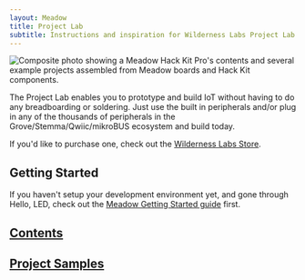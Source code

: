 ```yaml
---
layout: Meadow
title: Project Lab
subtitle: Instructions and inspiration for Wilderness Labs Project Lab.
---
```


![Composite photo showing a Meadow Hack Kit Pro's contents and several example projects assembled from Meadow boards and Hack Kit components.](Wilderness_Labs_Hack_Kit.svg)

The Project Lab enables you to prototype and build IoT without having to do any breadboarding or soldering. Just use the built in peripherals and/or plug in any of the thousands of peripherals in the Grove/Stemma/Qwiic/mikroBUS ecosystem and build today. 

If you'd like to purchase one, check out the [Wilderness Labs Store](https://store.wildernesslabs.co/).

## Getting Started

If you haven't setup your development environment yet, and gone through Hello, LED, check out the [Meadow Getting Started guide](/Meadow/Getting_Started/) first.

## [Contents](Contents/)

## [Project Samples](Projects/)